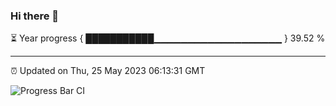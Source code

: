 ### Hi there 👋

⏳ Year progress { ███████████▁▁▁▁▁▁▁▁▁▁▁▁▁▁▁▁▁▁▁ } 39.52 %

---

⏰ Updated on Thu, 25 May 2023 06:13:31 GMT

![Progress Bar CI](https://github.com/liununu/liununu/workflows/Progress%20Bar%20CI/badge.svg)
